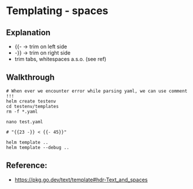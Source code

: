 # Templating - spaces

## Explanation 

  * {{- -> trim on left side
  * -}} -> trim on right side 
  * trim tabs, whitespaces a.s.o. (see ref)

## Walkthrough 

```
# When ever we encounter error while parsing yaml, we can use comment !!!
helm create testenv
cd testenv/templates
rm -f *.yaml
```

```
nano test.yaml
```

```
# "{{23 -}} < {{- 45}}"
```

```
helm template .. 
helm template --debug ..
```

## Reference:

  * https://pkg.go.dev/text/template#hdr-Text_and_spaces
